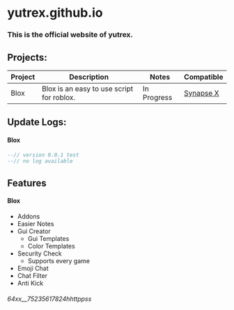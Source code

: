 # yutrex.github.io

### This is the official website of yutrex.

## Projects:

| Project | Description | Notes | Compatible |
| --- | --- | --- | --- |
| Blox | Blox is an easy to use script for roblox. | In Progress | [Synapse X](https://x.synapse.to/) |

## Update Logs:

#### Blox
```lua
--// version 0.0.1 test
--// no log available
```

## Features

#### Blox

- Addons
- Easier Notes
- Gui Creator
  - Gui Templates
  - Color Templates
- Security Check
  - Supports every game
- Emoji Chat
- Chat Filter
- Anti Kick

###### 64xx__75235617824hhttppss
